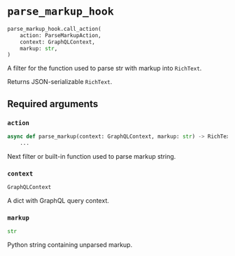 # `parse_markup_hook`

```python
parse_markup_hook.call_action(
    action: ParseMarkupAction,
    context: GraphQLContext,
    markup: str,
)
```

A filter for the function used to parse str with markup into `RichText`.

Returns JSON-serializable `RichText`.


## Required arguments

### `action`

```python
async def parse_markup(context: GraphQLContext, markup: str) -> RichText:
    ...
```

Next filter or built-in function used to parse markup string.


### `context`

```python
GraphQLContext
```

A dict with GraphQL query context.


### `markup`

```python
str
```

Python string containing unparsed markup.